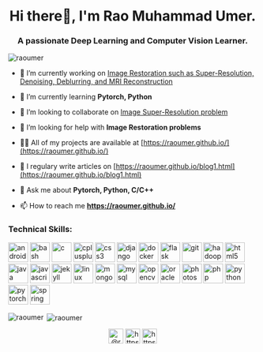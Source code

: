 <h1 align="center">Hi there👋, I'm Rao Muhammad Umer.</h1>
<h3 align="center">A passionate Deep Learning and Computer Vision Learner.</h3>

<p align="left"> <img src="https://komarev.com/ghpvc/?username=raoumer" alt="raoumer" /> </p>

- 🔭 I’m currently working on [Image Restoration such as Super-Resolution, Denoising, Deblurring, and MRI Reconstruction](https://github.com/RaoUmer/SRResCGAN)

- 🌱 I’m currently learning **Pytorch, Python**

- 👯 I’m looking to collaborate on [Image Super-Resolution problem](https://github.com/RaoUmer/SRResCGAN)

- 🤝 I’m looking for help with **Image Restoration problems**

- 👨‍💻 All of my projects are available at [https://raoumer.github.io/](https://raoumer.github.io/)

- 📝 I regulary write articles on [https://raoumer.github.io/blog1.html](https://raoumer.github.io/blog1.html)

- 💬 Ask me about **Pytorch, Python, C/C++**

- 📫 How to reach me **https://raoumer.github.io/**

### Technical Skills:

<p align="left"><img src="https://devicons.github.io/devicon/devicon.git/icons/android/android-original-wordmark.svg" alt="android" width="40" height="40"/> <img src="https://www.vectorlogo.zone/logos/gnu_bash/gnu_bash-icon.svg" alt="bash" width="40" height="40"/> <img src="https://devicons.github.io/devicon/devicon.git/icons/c/c-original.svg" alt="c" width="40" height="40"/> <img src="https://devicons.github.io/devicon/devicon.git/icons/cplusplus/cplusplus-original.svg" alt="cplusplus" width="40" height="40"/> <img src="https://devicons.github.io/devicon/devicon.git/icons/css3/css3-original-wordmark.svg" alt="css3" width="40" height="40"/> <img src="https://devicons.github.io/devicon/devicon.git/icons/django/django-original.svg" alt="django" width="40" height="40"/> <img src="https://devicons.github.io/devicon/devicon.git/icons/docker/docker-original-wordmark.svg" alt="docker" width="40" height="40"/> <img src="https://www.vectorlogo.zone/logos/pocoo_flask/pocoo_flask-icon.svg" alt="flask" width="40" height="40"/> <img src="https://www.vectorlogo.zone/logos/git-scm/git-scm-icon.svg" alt="git" width="40" height="40"/> <img src="https://www.vectorlogo.zone/logos/apache_hadoop/apache_hadoop-icon.svg" alt="hadoop" width="40" height="40"/> <img src="https://devicons.github.io/devicon/devicon.git/icons/html5/html5-original-wordmark.svg" alt="html5" width="40" height="40"/> <img src="https://devicons.github.io/devicon/devicon.git/icons/java/java-original-wordmark.svg" alt="java" width="40" height="40"/> <img src="https://devicons.github.io/devicon/devicon.git/icons/javascript/javascript-original.svg" alt="javascript" width="40" height="40"/> <img src="https://www.vectorlogo.zone/logos/jekyllrb/jekyllrb-icon.svg" alt="jekyll" width="40" height="40"/> <img src="https://devicons.github.io/devicon/devicon.git/icons/linux/linux-original.svg" alt="linux" width="40" height="40"/> <img src="https://devicons.github.io/devicon/devicon.git/icons/mongodb/mongodb-original-wordmark.svg" alt="mongodb" width="40" height="40"/> <img src="https://devicons.github.io/devicon/devicon.git/icons/mysql/mysql-original-wordmark.svg" alt="mysql" width="40" height="40"/> <img src="https://www.vectorlogo.zone/logos/opencv/opencv-icon.svg" alt="opencv" width="40" height="40"/> <img src="https://devicons.github.io/devicon/devicon.git/icons/oracle/oracle-original.svg" alt="oracle" width="40" height="40"/> <img src="https://devicons.github.io/devicon/devicon.git/icons/photoshop/photoshop-plain.svg" alt="photoshop" width="40" height="40"/> <img src="https://devicons.github.io/devicon/devicon.git/icons/php/php-original.svg" alt="php" width="40" height="40"/> <img src="https://devicons.github.io/devicon/devicon.git/icons/python/python-original.svg" alt="python" width="40" height="40"/> <img src="https://www.vectorlogo.zone/logos/pytorch/pytorch-icon.svg" alt="pytorch" width="40" height="40"/> <img src="https://www.vectorlogo.zone/logos/springio/springio-icon.svg" alt="spring" width="40" height="40"/></p><p><img align="left" src="https://github-readme-stats.vercel.app/api/top-langs/?username=raoumer&layout=compact&hide=html" alt="raoumer" /></p>

<p>&nbsp;<img align="center" src="https://github-readme-stats.vercel.app/api?username=raoumer&show_icons=true" alt="raoumer" /></p>

<p align="center">
<a href="https://twitter.com/@raoumer_swl" target="blank"><img align="center" src="https://cdn.jsdelivr.net/npm/simple-icons@3.0.1/icons/twitter.svg" alt="@raoumer_swl" height="30" width="30" /></a>
<a href="https://linkedin.com/in/https://www.linkedin.com/in/raomumer/" target="blank"><img align="center" src="https://cdn.jsdelivr.net/npm/simple-icons@3.0.1/icons/linkedin.svg" alt="https://www.linkedin.com/in/raomumer/" height="30" width="30" /></a>
<a href="https://fb.com/https://www.facebook.com/rao.m.umer" target="blank"><img align="center" src="https://cdn.jsdelivr.net/npm/simple-icons@3.0.1/icons/facebook.svg" alt="https://www.facebook.com/rao.m.umer" height="30" width="30" /></a>
</p>
